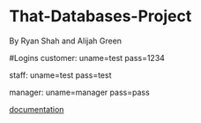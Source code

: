 # That-Databases-Project
By Ryan Shah and Alijah Green

#Logins
customer: uname=test pass=1234

staff: uname=test pass=test

manager: uname=manager pass=pass

[documentation](https://drive.google.com/open?id=1XcMKf188o-3QjTJfwdgzcPPzzZYdSRRnYwk7qhXq5sU)
